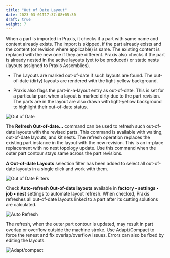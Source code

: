 ```yaml
---
title: "Out of Date Layout"
date: 2023-03-01T17:37:08+05:30
draft: true
weight: 7
---
```


When a part is imported in Praxis, it checks if a part with same name and content already exists. The import is skipped, if the part already exists and the content (or revision where applicable) is same. The existing content is replaced with the new one if they are different. Praxis also checks if the part is already nested in the active layouts (yet to be produced) or static nests (layouts assigned to Praxis Assemblies).

* The Layouts are marked out-of-date if such layouts are found. The out-of-date (dirty) layouts are rendered with the light-yellow background.
 
* Praxis also flags the part-in-a-layout entry as out-of-date. This is set for a particular part when a layout is marked dirty due to the part revision. The parts are in the layout are also drawn with light-yellow background to highlight their out-of-date status.

![Out of Date](/images/OutofDate.png)

The **Refresh Out-of-date…** command can be used to refresh such out-of-date layouts with the revised parts. This command is available with waiting, out-of-date layouts, and kit nests. The refresh operation replaces the existing part instance in the layout with the new revision. This is an in-place replacement with no nest topology update. Use this command when the outer part contour stays same across the part revisions.

**A Out-of-date Layouts** selection filter has been added to select all out-of-date layouts in a single click and work with them.

![Out of Date Filters](/images/RefreshOutofDate.png)

Check **Auto-refresh Out-of-date layouts** available in **factory • settings • job • nest** settings to automate layout refresh. When checked, Praxis refreshes all out-of-date layouts linked to a part after its cutting solutions are calculated.

![Auto Refresh](/images/AutoRefresh.png) 

The refresh, when the outer part contour is updated, may result in part overlap or overflow outside the machine stroke. Use Adapt/Compact to force the renest and fix overlap/overflow issues. Errors can also be fixed by editing the layouts.

![Adapt/compact](/images/Adapt_Compact.png)
